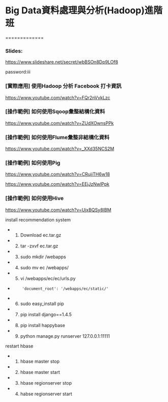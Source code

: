 # Big Data資料處理與分析(Hadoop)進階班
=============

### Slides:
https://www.slideshare.net/secret/wbBSOn8Dp9LOf8

password:iii

### [實際應用] 使用Hadoop 分析 Facebook 打卡資訊
https://www.youtube.com/watch?v=FQr2nVvkLzc

### [操作範例] 如何使用Sqoop彙整結構化資料
https://www.youtube.com/watch?v=ZUdXOwnsPPk

### [操作範例] 如何使用Flume彙整非結構化資料
https://www.youtube.com/watch?v=_XXd35NCS2M

### [操作範例] 如何使用Pig
https://www.youtube.com/watch?v=CRujiTH6w18

https://www.youtube.com/watch?v=EEjJzNwlPpk

### [操作範例] 如何使用Hive
https://www.youtube.com/watch?v=UjxBQSy8IBM

install recommendation system
- 1. Download ec.tar.gz
- 2. tar -zxvf ec.tar.gz
- 3. sudo mkdir /webapps
- 4. sudo mv ec /webapps/
- 5. vi /webapps/ec/ec/urls.py
-         'document_root': '/webapps/ec/static/'
- 6. sudo easy_install pip
- 7. pip install django==1.4.5
- 8. pip install happybase
- 9. python manage.py runserver 127.0.0.1:11111

restart hbase
- 1. hbase master stop
- 2. hbase master start
- 3. hbase regionserver stop
- 4. habse regionserver start
